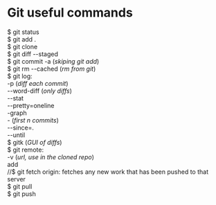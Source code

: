 <h1>Git useful commands</h1>

$ git status <br>
$ git add . <br>
$ git clone <URL><br>
$ git diff --staged<br>
$ git commit -a (<i>skiping git add</i>)<br>
$ git rm --cached  (<i>rm from git</i>)<br>
$ git log:<br>
	   -p  (<i>diff each commit</i>)<br>
	   --word-diff (<i>only diffs</i>)<br>
	   --stat<br>
	   --pretty=oneline<br>
			    -graph<br>
	-<n> (<i>first n commits</i>)<br>
	--since=<n>.<some timelen><br>
	--until<br>
$ gitk (<i>GUI of diffs</i>)<br>
$ git remote:<br>
	     -v (<i>url, use in the cloned repo</i>)<br>
	     add <short name> <url><br>
//$ git fetch origin: fetches any new work that has been pushed to that server<br>
$ git pull <short name or URL><br>
$ git push <shortname> <branch>
